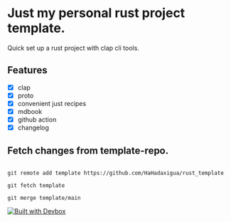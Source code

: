 # Just my personal rust project template.

Quick set up a rust project with clap cli tools.

## Features

- [x] clap
- [x] proto
- [x] convenient just recipes
- [x] mdbook
- [x] github action
- [x] changelog

## Fetch changes from template-repo.

```shell

git remote add template https://github.com/HaHadaxigua/rust_template

git fetch template

git merge template/main

```

[![Built with Devbox](https://jetpack.io/img/devbox/shield_galaxy.svg)](https://jetpack.io/devbox/docs/contributor-quickstart/)
